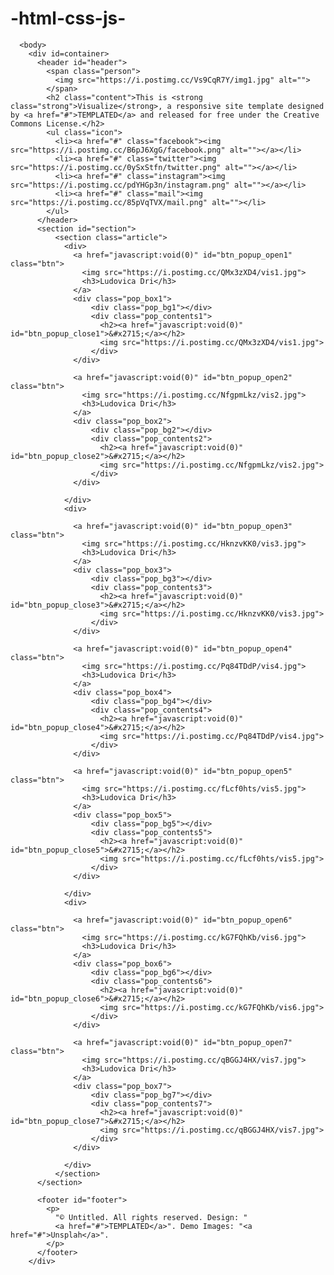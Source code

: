 # -html-css-js-
<!DOCTYPE html>
<html lang="en" dir="ltr">
  <head>
    <meta charset="utf-8">
    <title></title>
    <script src="https://code.jquery.com/jquery-1.12.3.min.js"></script>
    <link rel="stylesheet" href="assets/css/first.css">
    <script type="text/javascript" src="assets/js/first.js"></script>
  </head>
  <body>

      <body>
        <div id=container>
          <header id="header">
            <span class="person">
              <img src="https://i.postimg.cc/Vs9CqR7Y/img1.jpg" alt="">
            </span>
            <h2 class="content">This is <strong class="strong">Visualize</strong>, a responsive site template designed by <a href="#">TEMPLATED</a> and released for free under the Creative Commons License.</h2>
            <ul class="icon">
              <li><a href="#" class="facebook"><img src="https://i.postimg.cc/B6pJ6XgG/facebook.png" alt=""></a></li>
              <li><a href="#" class="twitter"><img src="https://i.postimg.cc/0ySxStfn/twitter.png" alt=""></a></li>
              <li><a href="#" class="instagram"><img src="https://i.postimg.cc/pdYHGp3n/instagram.png" alt=""></a></li>
              <li><a href="#" class="mail"><img src="https://i.postimg.cc/85pVqTVX/mail.png" alt=""></li>
            </ul>
          </header>
          <section id="section">
              <section class="article">
                <div>
                  <a href="javascript:void(0)" id="btn_popup_open1" class="btn">
                    <img src="https://i.postimg.cc/QMx3zXD4/vis1.jpg">
                    <h3>Ludovica Dri</h3>
                  </a>
                  <div class="pop_box1">
                      <div class="pop_bg1"></div>
                      <div class="pop_contents1">
                        <h2><a href="javascript:void(0)" id="btn_popup_close1">&#x2715;</a></h2>
                        <img src="https://i.postimg.cc/QMx3zXD4/vis1.jpg">
                      </div>
                  </div>

                  <a href="javascript:void(0)" id="btn_popup_open2" class="btn">
                    <img src="https://i.postimg.cc/NfgpmLkz/vis2.jpg">
                    <h3>Ludovica Dri</h3>
                  </a>
                  <div class="pop_box2">
                      <div class="pop_bg2"></div>
                      <div class="pop_contents2">
                        <h2><a href="javascript:void(0)" id="btn_popup_close2">&#x2715;</a></h2>
                        <img src="https://i.postimg.cc/NfgpmLkz/vis2.jpg">
                      </div>
                  </div>

                </div>
                <div>

                  <a href="javascript:void(0)" id="btn_popup_open3" class="btn">
                    <img src="https://i.postimg.cc/HknzvKK0/vis3.jpg">
                    <h3>Ludovica Dri</h3>
                  </a>
                  <div class="pop_box3">
                      <div class="pop_bg3"></div>
                      <div class="pop_contents3">
                        <h2><a href="javascript:void(0)" id="btn_popup_close3">&#x2715;</a></h2>
                        <img src="https://i.postimg.cc/HknzvKK0/vis3.jpg">
                      </div>
                  </div>

                  <a href="javascript:void(0)" id="btn_popup_open4" class="btn">
                    <img src="https://i.postimg.cc/Pq84TDdP/vis4.jpg">
                    <h3>Ludovica Dri</h3>
                  </a>
                  <div class="pop_box4">
                      <div class="pop_bg4"></div>
                      <div class="pop_contents4">
                        <h2><a href="javascript:void(0)" id="btn_popup_close4">&#x2715;</a></h2>
                        <img src="https://i.postimg.cc/Pq84TDdP/vis4.jpg">
                      </div>
                  </div>

                  <a href="javascript:void(0)" id="btn_popup_open5" class="btn">
                    <img src="https://i.postimg.cc/fLcf0hts/vis5.jpg">
                    <h3>Ludovica Dri</h3>
                  </a>
                  <div class="pop_box5">
                      <div class="pop_bg5"></div>
                      <div class="pop_contents5">
                        <h2><a href="javascript:void(0)" id="btn_popup_close5">&#x2715;</a></h2>
                        <img src="https://i.postimg.cc/fLcf0hts/vis5.jpg">
                      </div>
                  </div>

                </div>
                <div>

                  <a href="javascript:void(0)" id="btn_popup_open6" class="btn">
                    <img src="https://i.postimg.cc/kG7FQhKb/vis6.jpg">
                    <h3>Ludovica Dri</h3>
                  </a>
                  <div class="pop_box6">
                      <div class="pop_bg6"></div>
                      <div class="pop_contents6">
                        <h2><a href="javascript:void(0)" id="btn_popup_close6">&#x2715;</a></h2>
                        <img src="https://i.postimg.cc/kG7FQhKb/vis6.jpg">
                      </div>
                  </div>

                  <a href="javascript:void(0)" id="btn_popup_open7" class="btn">
                    <img src="https://i.postimg.cc/qBGGJ4HX/vis7.jpg">
                    <h3>Ludovica Dri</h3>
                  </a>
                  <div class="pop_box7">
                      <div class="pop_bg7"></div>
                      <div class="pop_contents7">
                        <h2><a href="javascript:void(0)" id="btn_popup_close7">&#x2715;</a></h2>
                        <img src="https://i.postimg.cc/qBGGJ4HX/vis7.jpg">
                      </div>
                  </div>

                </div>
              </section>
          </section>

          <footer id="footer">
            <p>
              "© Untitled. All rights reserved. Design: "
              <a href="#">TEMPLATED</a>". Demo Images: "<a href="#">Unsplah</a>".
            </p>
          </footer>
        </div>
  </body>
</html>
